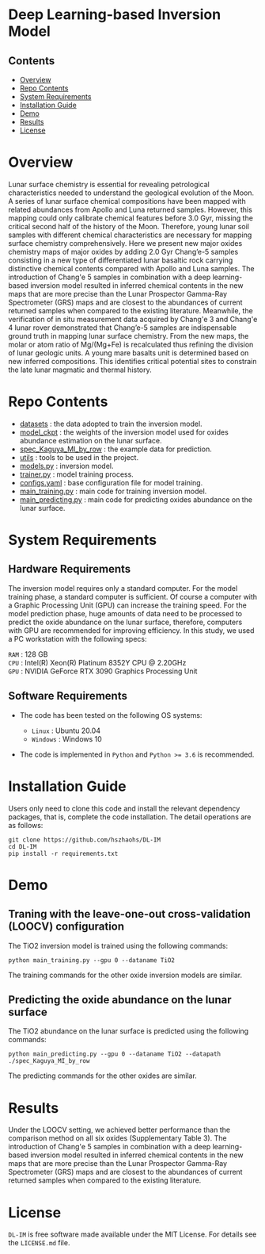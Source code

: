 # Deep Learning-based Inversion Model

## Contents

- [Overview](#overview)
- [Repo Contents](#repo-contents)
- [System Requirements](#system-requirements)
- [Installation Guide](#installation-guide)
- [Demo](#demo)
- [Results](#results)
- [License](./LICENSE)

# Overview

Lunar surface chemistry is essential for revealing petrological characteristics needed to understand the geological evolution of the Moon. A series of lunar surface chemical compositions have been mapped with related abundances from Apollo and Luna returned samples. However, this mapping could only calibrate chemical features before 3.0 Gyr, missing the critical second half of the history of the Moon. Therefore, young lunar soil samples with different chemical characteristics are necessary for mapping surface chemistry comprehensively. Here we present new major oxides chemistry maps of major oxides by adding 2.0 Gyr Chang’e-5 samples consisting in a new type of differentiated lunar basaltic rock carrying distinctive chemical contents compared with Apollo and Luna samples. The introduction of Chang'e 5 samples in combination with a deep learning-based inversion model resulted in inferred chemical contents in the new maps that are more precise than the Lunar Prospector Gamma-Ray Spectrometer (GRS) maps and are closest to the abundances of current returned samples when compared to the existing literature. Meanwhile, the verification of in situ measurement data acquired by Chang'e 3 and Chang'e 4 lunar rover demonstrated that Chang’e-5 samples are indispensable ground truth in mapping lunar surface chemistry. From the new maps, the molar or atom ratio of Mg/(Mg+Fe) is recalculated thus refining the division of lunar geologic units. A young mare basalts unit is determined based on new inferred compositions. This identifies critical potential sites to constrain the late lunar magmatic and thermal history.

# Repo Contents

- [datasets](./datasets) : the data adopted to train the inversion model.
- [model_ckpt](./model_ckpt) : the weights of the inversion model used for oxides abundance estimation on the lunar surface.
- [spec_Kaguya_MI_by_row](./spec_Kaguya_MI_by_row) : the example data for prediction.
- [utils](./utils) : tools to be used in the project.
- [models.py](./models.py) : inversion model.
- [trainer.py](./trainer.py) : model training process.
- [configs.yaml](./configs.yaml) : base configuration file for model training.
- [main_training.py](./main_training.py) : main code for training inversion model.
- [main_predicting.py](./main_predicting.py) : main code for predicting oxides abundance on the lunar surface.


# System Requirements

## Hardware Requirements

The inversion model requires only a standard computer. For the model training phase, a standard computer is sufficient. Of course a computer with a Graphic Processing Unit (GPU)  can increase the training speed. For the model prediction phase, huge amounts of data need to be processed to predict the oxide abundance on the lunar surface, therefore, computers with GPU are recommended for improving efficiency. In this study, we used a PC workstation with the following specs:  

  `RAM` : 128 GB  
  `CPU` : Intel(R) Xeon(R) Platinum 8352Y CPU @ 2.20GHz  
  `GPU` : NVIDIA GeForce RTX 3090 Graphics Processing Unit

## Software Requirements

- The code has been tested on the following  OS systems:
  - `Linux` : Ubuntu 20.04
  - `Windows` : Windows 10

- The code is implemented in `Python` and `Python >= 3.6` is recommended.


# Installation Guide

Users only need to clone this code and install the relevant dependency packages, that is, complete the code installation. The detail operations are as follows:

```
git clone https://github.com/hszhaohs/DL-IM
cd DL-IM
pip install -r requirements.txt
```


# Demo

## Traning with the leave-one-out cross-validation (LOOCV) configuration

The TiO2 inversion model is trained using the following commands:
```
python main_training.py --gpu 0 --dataname TiO2
```
The training commands for the other oxide inversion models are similar.

## Predicting the oxide abundance on the lunar surface

The TiO2 abundance on the lunar surface is predicted using the following commands:
```
python main_predicting.py --gpu 0 --dataname TiO2 --datapath ./spec_Kaguya_MI_by_row
```
The predicting commands for the other oxides are similar.


# Results

Under the LOOCV setting, we achieved better performance than the comparison method on all six oxides (Supplementary Table 3). The introduction of Chang'e 5 samples in combination with a deep learning-based inversion model resulted in inferred chemical contents in the new maps that are more precise than the Lunar Prospector Gamma-Ray Spectrometer (GRS) maps and are closest to the abundances of current returned samples when compared to the existing literature.


# License

`DL-IM` is free software made available under the MIT License. For details see the `LICENSE.md` file.
